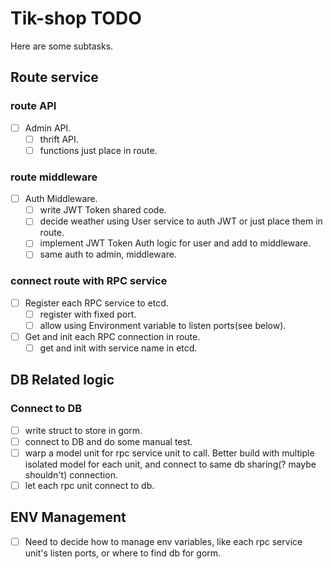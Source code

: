 # Tik-shop TODO

Here are some subtasks.

## Route service

### route API

- [ ] Admin API.
    - [ ] thrift API.
    - [ ] functions just place in route.

### route middleware

- [ ] Auth Middleware.
    - [ ] write JWT Token shared code.
    - [ ] decide weather using User service to auth JWT or just place them in route.
    - [ ] implement JWT Token Auth logic for user and add to middleware.
    - [ ] same auth to admin, middleware.

### connect route with RPC service

- [ ] Register each RPC service to etcd.
    - [ ] register with fixed port.
    - [ ] allow using Environment variable to listen ports(see below).
- [ ] Get and init each RPC connection in route.
    - [ ] get and init with service name in etcd.

## DB Related logic

### Connect to DB

- [ ] write struct to store in gorm.
- [ ] connect to DB and do some manual test.
- [ ] warp a model unit for rpc service unit to call. Better build with multiple isolated model for each unit, and connect to same db sharing(? maybe shouldn't) connection.
- [ ] let each rpc unit connect to db.

## ENV Management

- [ ] Need to decide how to manage env variables, like each rpc service unit's listen ports, or where to find db for gorm.